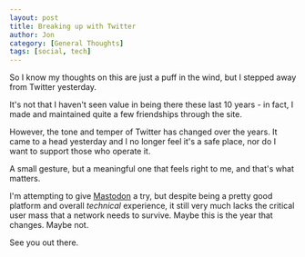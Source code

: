 ```yaml
---
layout: post
title: Breaking up with Twitter
author: Jon
category: [General Thoughts]
tags: [social, tech]
---
```


So I know my thoughts on this are just a puff in the wind, but I stepped away from Twitter yesterday.

It's not that I haven't seen value in being there these last 10 years - in fact, I made and maintained quite a few friendships through the site. 

However, the tone and temper of Twitter has changed over the years. It came to a head yesterday and I no longer feel it's a safe place, nor do I want to support those who operate it.

A small gesture, but a meaningful one that feels right to me, and that's what matters.

I'm attempting to give [Mastodon](https://mastodon.social/web/@jonnyborbs) a try, but despite being a pretty good platform and overall _technical_ experience, it still very much lacks the critical user mass that a network needs to survive. Maybe this is the year that changes. Maybe not. 

See you out there.